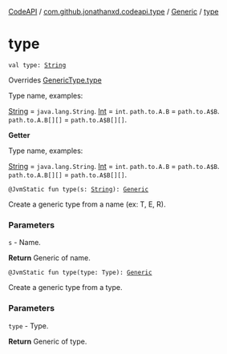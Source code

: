 [CodeAPI](../../index.md) / [com.github.jonathanxd.codeapi.type](../index.md) / [Generic](index.md) / [type](.)

# type

`val type: `[`String`](https://kotlinlang.org/api/latest/jvm/stdlib/kotlin/-string/index.html)

Overrides [GenericType.type](../-generic-type/type.md)

Type name, examples:

[String](https://kotlinlang.org/api/latest/jvm/stdlib/kotlin/-string/index.html) = `java.lang.String`.
[Int](https://kotlinlang.org/api/latest/jvm/stdlib/kotlin/-int/index.html) = `int`.
`path.to.A.B` = `path.to.A$B`.
`path.to.A.B[][]` = `path.to.A$B[][]`.

**Getter**

Type name, examples:

[String](https://kotlinlang.org/api/latest/jvm/stdlib/kotlin/-string/index.html) = `java.lang.String`.
[Int](https://kotlinlang.org/api/latest/jvm/stdlib/kotlin/-int/index.html) = `int`.
`path.to.A.B` = `path.to.A$B`.
`path.to.A.B[][]` = `path.to.A$B[][]`.

`@JvmStatic fun type(s: `[`String`](https://kotlinlang.org/api/latest/jvm/stdlib/kotlin/-string/index.html)`): `[`Generic`](index.md)

Create a generic type from a name (ex: T, E, R).

### Parameters

`s` - Name.

**Return**
Generic of name.

`@JvmStatic fun type(type: Type): `[`Generic`](index.md)

Create a generic type from a type.

### Parameters

`type` - Type.

**Return**
Generic of type.

